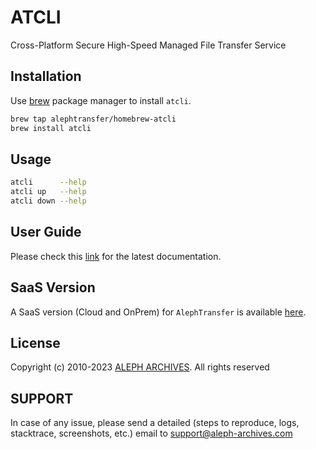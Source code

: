 
# ATCLI

Cross-Platform Secure High-Speed Managed File Transfer Service

## Installation

Use [brew](https://brew.sh/) package manager to install `atcli`.

```bash
brew tap alephtransfer/homebrew-atcli
brew install atcli
```

## Usage

```bash
atcli      --help
atcli up   --help
atcli down --help
```

## User Guide

Please check this [link](https://alephtransfer.com/doc/atcli.html) for the latest documentation.

## SaaS Version

A SaaS version (Cloud and OnPrem) for `AlephTransfer` is available [here](https://alephtransfer.com/).

## License
Copyright (c) 2010-2023 [ALEPH ARCHIVES](https://aleph-archives.com/). All rights reserved


## SUPPORT

In case of any issue, please send a detailed (steps to reproduce, logs, stacktrace, screenshots, etc.) email to support@aleph-archives.com
